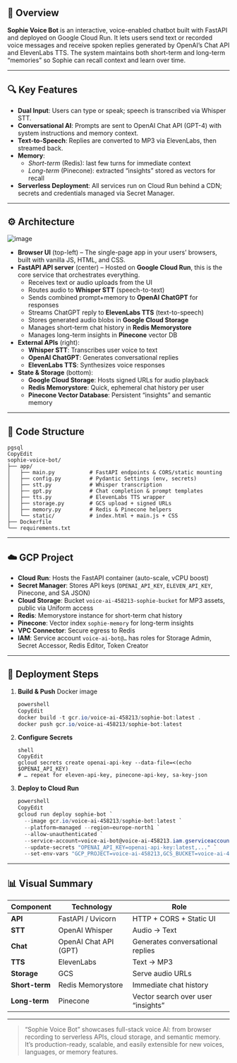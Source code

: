 ## 📜 Overview

**Sophie Voice Bot** is an interactive, voice-enabled chatbot built with FastAPI and deployed on Google Cloud Run. It lets users send text or recorded voice messages and receive spoken replies generated by OpenAI’s Chat API and ElevenLabs TTS. The system maintains both short-term and long-term “memories” so Sophie can recall context and learn over time.

---

## 🔍 Key Features

- **Dual Input**: Users can type or speak; speech is transcribed via Whisper STT.
- **Conversational AI**: Prompts are sent to OpenAI Chat API (GPT-4) with system instructions and memory context.
- **Text-to-Speech**: Replies are converted to MP3 via ElevenLabs, then streamed back.
- **Memory**:
    - *Short-term* (Redis): last few turns for immediate context
    - *Long-term* (Pinecone): extracted “insights” stored as vectors for recall
- **Serverless Deployment**: All services run on Cloud Run behind a CDN; secrets and credentials managed via Secret Manager.

---

## ⚙️ Architecture

![image](https://github.com/user-attachments/assets/0f39b823-2f31-492a-a5bd-79e207f110bc)
- **Browser UI** (top-left) – The single-page app in your users’ browsers, built with vanilla JS, HTML, and CSS.
- **FastAPI API server** (center) – Hosted on **Google Cloud Run**, this is the core service that orchestrates everything.
    - Receives text or audio uploads from the UI
    - Routes audio to **Whisper STT** (speech-to-text)
    - Sends combined prompt+memory to **OpenAI ChatGPT** for responses
    - Streams ChatGPT reply to **ElevenLabs TTS** (text-to-speech)
    - Stores generated audio blobs in **Google Cloud Storage**
    - Manages short-term chat history in **Redis Memorystore**
    - Manages long-term insights in **Pinecone** vector DB
- **External APIs** (right):
    - **Whisper STT**: Transcribes user voice to text
    - **OpenAI ChatGPT**: Generates conversational replies
    - **ElevenLabs TTS**: Synthesizes voice responses
- **State & Storage** (bottom):
    - **Google Cloud Storage**: Hosts signed URLs for audio playback
    - **Redis Memorystore**: Quick, ephemeral chat history per user
    - **Pinecone Vector Database**: Persistent “insights” and semantic memory

---

## 🧩 Code Structure

```
pgsql
CopyEdit
sophie-voice-bot/
├── app/
│   ├── main.py           # FastAPI endpoints & CORS/static mounting
│   ├── config.py         # Pydantic Settings (env, secrets)
│   ├── stt.py            # Whisper transcription
│   ├── gpt.py            # Chat completion & prompt templates
│   ├── tts.py            # ElevenLabs TTS wrapper
│   ├── storage.py        # GCS upload + signed URLs
│   ├── memory.py         # Redis & Pinecone helpers
│   └── static/           # index.html + main.js + CSS
├── Dockerfile
└── requirements.txt

```

---

## ☁️ GCP Project

- **Cloud Run**: Hosts the FastAPI container (auto-scale, vCPU boost)
- **Secret Manager**: Stores API keys (`OPENAI_API_KEY`, `ELEVEN_API_KEY`, Pinecone, and SA JSON)
- **Cloud Storage**: Bucket `voice-ai-458213-sophie-bucket` for MP3 assets, public via Uniform access
- **Redis**: Memorystore instance for short-term chat history
- **Pinecone**: Vector index `sophie-memory` for long-term insights
- **VPC Connector**: Secure egress to Redis
- **IAM**: Service account `voice-ai-bot@…` has roles for Storage Admin, Secret Accessor, Redis Editor, Token Creator

---

## 🚀 Deployment Steps

1. **Build & Push** Docker image
    
    ```powershell
    powershell
    CopyEdit
    docker build -t gcr.io/voice-ai-458213/sophie-bot:latest .
    docker push gcr.io/voice-ai-458213/sophie-bot:latest
    
    ```
    
2. **Configure Secrets**
    
    ```
    shell
    CopyEdit
    gcloud secrets create openai-api-key --data-file=<(echo $OPENAI_API_KEY)
    # … repeat for eleven-api-key, pinecone-api-key, sa-key-json
    
    ```
    
3. **Deploy to Cloud Run**
    
    ```powershell
    powershell
    CopyEdit
    gcloud run deploy sophie-bot `
      --image gcr.io/voice-ai-458213/sophie-bot:latest `
      --platform=managed --region=europe-north1 `
      --allow-unauthenticated `
      --service-account=voice-ai-bot@voice-ai-458213.iam.gserviceaccount.com `
      --update-secrets "OPENAI_API_KEY=openai-api-key:latest,..." `
      --set-env-vars "GCP_PROJECT=voice-ai-458213,GCS_BUCKET=voice-ai-458213-sophie-bucket,REDIS_URL=redis://[HOST]:6379/0,PINECONE_ENV=us-east1-aws,PINECONE_INDEX=sophie-memory"
    
    ```
    

---

## 📊 Visual Summary

| Component | Technology | Role |
| --- | --- | --- |
| **API** | FastAPI / Uvicorn | HTTP + CORS + Static UI |
| **STT** | OpenAI Whisper | Audio → Text |
| **Chat** | OpenAI Chat API (GPT) | Generates conversational replies |
| **TTS** | ElevenLabs | Text → MP3 |
| **Storage** | GCS | Serve audio URLs |
| **Short-term** | Redis Memorystore | Immediate chat history |
| **Long-term** | Pinecone | Vector search over user “insights” |

---

> “Sophie Voice Bot” showcases full-stack voice AI: from browser recording to serverless APIs, cloud storage, and semantic memory. It’s production-ready, scalable, and easily extensible for new voices, languages, or memory features.
>

